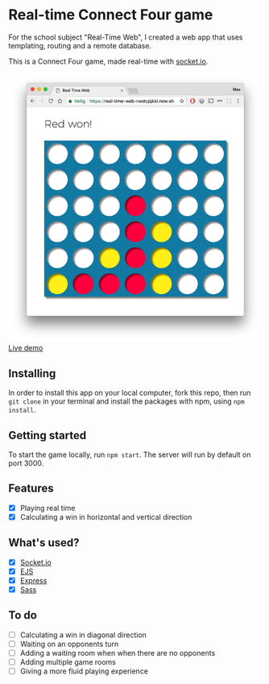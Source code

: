 # Real-time Connect Four game

For the school subject "Real-Time Web", I created a web app that uses templating, routing and a remote database.

This is a Connect Four game, made real-time with [socket.io](https://socket.io/).

![preview](screenshots/preview.png)
[Live demo](https://real-time-web-rwotcjqkkl.now.sh/)

## Installing

In order to install this app on your local computer, fork this repo, then run `git clone` in your terminal and install the packages with npm, using `npm install`.

## Getting started

To start the game locally, run `npm start`. The server will run by default on port 3000.

## Features

* [x] Playing real time
* [x] Calculating a win in horizontal and vertical direction

## What's used?

* [x] [Socket.io](https://socket.io/)
* [x] [EJS](http://ejs.co/)
* [x] [Express](expressjs.com)
* [x] [Sass](https://sass-lang.com/)

## To do

* [ ] Calculating a win in diagonal direction
* [ ] Waiting on an opponents turn
* [ ] Adding a waiting room when when there are no opponents
* [ ] Adding multiple game rooms
* [ ] Giving a more fluid playing experience
